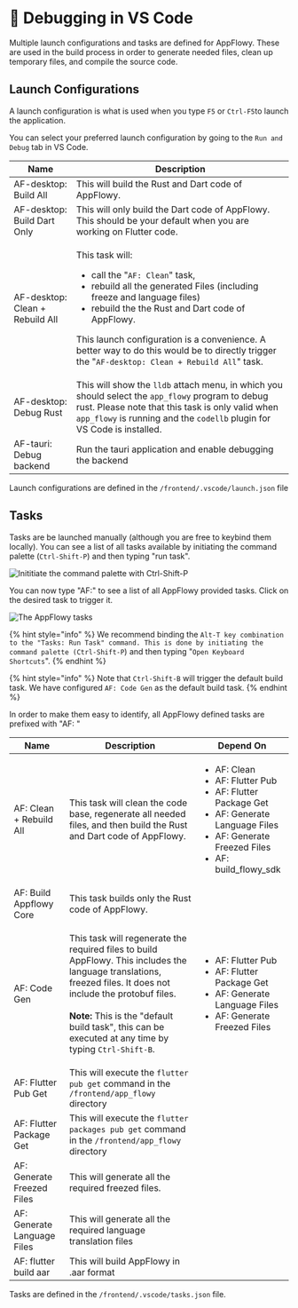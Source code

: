 # 🔁 Debugging in VS Code

Multiple launch configurations and tasks are defined for AppFlowy. These are used in the build process in order to generate needed files, clean up temporary files, and compile the source code.

## Launch Configurations

A launch configuration is what is used when you type `F5` or `Ctrl-F5`to launch the application.

You can select your preferred launch configuration by going to the `Run and Debug` tab in VS Code.

| Name                            | Description                                                                                                                                                                                                                                                                                                                                                                           |
|---------------------------------|---------------------------------------------------------------------------------------------------------------------------------------------------------------------------------------------------------------------------------------------------------------------------------------------------------------------------------------------------------------------------------------|
| AF-desktop: Build All           | This will build the Rust and Dart code of AppFlowy.                                                                                                                                                                                                                                                                                                                                   |
| AF-desktop: Build Dart Only     | This will only build the Dart code of AppFlowy. This should be your default when you are working on Flutter code.                                                                                                                                                                                                                                                                     |
| AF-desktop: Clean + Rebuild All | <p>This task will:</p><ul><li>call the "<code>AF: Clean</code>" task,</li><li>rebuild all the generated Files (including freeze and language files)</li><li>rebuild the the Rust and Dart code of AppFlowy.</li></ul><p>This launch configuration is a convenience. A better way to do this would be to directly trigger the "<code>AF-desktop: Clean + Rebuild All</code>" task.</p> |
| AF-desktop: Debug Rust          | This will show the `lldb` attach menu, in which you should select the `app_flowy` program to debug rust. Please note that this task is only valid when `app_flowy` is running and the `codellb` plugin for VS Code is installed.                                                                                                                                                      |
| AF-tauri: Debug backend         | Run the tauri application and enable debugging the backend                                                                                                                                                                                                                                                                                                                            |

Launch configurations are defined in the `/frontend/.vscode/launch.json` file

## Tasks

Tasks are be launched manually (although you are free to keybind them locally). You can see a list of all tasks available by initiating the command palette (`Ctrl-Shift-P`) and then typing "run task".

![Inititiate the command palette with Ctrl-Shift-P](../../../.gitbook/assets/task\_pannel.png)

You can now type "AF:" to see a list of all AppFlowy provided tasks. Click on the desired task to trigger it.

![The AppFlowy tasks](../../../.gitbook/assets/task\_select.png)

{% hint style="info" %}
We recommend binding the `Alt-T key combination to the "Tasks: Run Task" command. This is done by initiating the command palette (Ctrl-Shift-P`) and then typing "`Open Keyboard Shortcuts`".
{% endhint %}

{% hint style="info" %}
Note that `Ctrl-Shift-B` will trigger the default build task. We have configured `AF: Code Gen` as the default build task.
{% endhint %}

In order to make them easy to identify, all AppFlowy defined tasks are prefixed with "AF: "

| Name                        | Description                                                                                                                                                                                                                                                                                                  | Depend On                                                                                                                                                                              |
|-----------------------------|--------------------------------------------------------------------------------------------------------------------------------------------------------------------------------------------------------------------------------------------------------------------------------------------------------------|----------------------------------------------------------------------------------------------------------------------------------------------------------------------------------------|
| AF: Clean + Rebuild All     | This task will clean the code base, regenerate all needed files, and then build the Rust and Dart code of AppFlowy.                                                                                                                                                                                          | <ul><li>AF: Clean</li><li>AF: Flutter Pub</li><li>AF: Flutter Package Get</li><li>AF: Generate Language Files</li><li>AF: Generate Freezed Files</li><li>AF: build_flowy_sdk</li></ul> |
| AF: Build Appflowy Core     | This task builds only the Rust code of AppFlowy.                                                                                                                                                                                                                                                             |                                                                                                                                                                                        |
| AF: Code Gen                | <p>This task will regenerate the required files to build AppFlowy. This includes the language translations, freezed files. It does not include the protobuf files.<br><br><strong>Note:</strong> This is the "default build task", this can be executed at any time by typing <code>Ctrl-Shift-B</code>.</p> | <ul><li>AF: Flutter Pub</li><li>AF: Flutter Package Get</li><li>AF: Generate Language Files</li><li>AF: Generate Freezed Files</li></ul>                                               |
| AF: Flutter Pub Get         | This will execute the `flutter pub get` command in the `/frontend/app_flowy` directory                                                                                                                                                                                                                       |                                                                                                                                                                                        |
| AF: Flutter Package Get     | This will execute the `flutter packages pub get` command in the `/frontend/app_flowy` directory                                                                                                                                                                                                              |                                                                                                                                                                                        |
| AF: Generate Freezed Files  | This will generate all the required freezed files.                                                                                                                                                                                                                                                           |                                                                                                                                                                                        |
| AF: Generate Language Files | This will generate all the required language translation files                                                                                                                                                                                                                                               |                                                                                                                                                                                        |
| AF: flutter build aar       | This will build AppFlowy in .aar format                                                                                                                                                                                                                                                                      |                                                                                                                                                                                        |

Tasks are defined in the `/frontend/.vscode/tasks.json` file.
